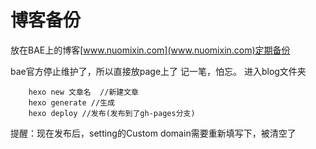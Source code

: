 # 博客备份
放在BAE上的博客[www.nuomixin.com](www.nuomixin.com)定期备份

bae官方停止维护了，所以直接放page上了
记一笔，怕忘。
进入blog文件夹

		hexo new 文章名  //新建文章
		hexo generate //生成
		hexo deploy //发布(发布到了gh-pages分支)

提醒：现在发布后，setting的Custom domain需要重新填写下，被清空了
